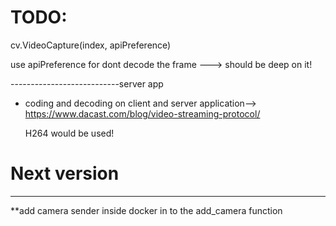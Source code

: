 # TODO:

cv.VideoCapture(index, apiPreference) 

use apiPreference for dont decode the frame ---> should be deep on it!

---------------------------server app

* coding and decoding on client and server application--> https://www.dacast.com/blog/video-streaming-protocol/

  H264 would be used!
  
  

# Next version 

-------------------------------

**add camera sender inside docker in to the  add_camera function 